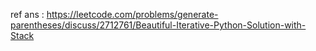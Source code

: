 ref ans : https://leetcode.com/problems/generate-parentheses/discuss/2712761/Beautiful-Iterative-Python-Solution-with-Stack